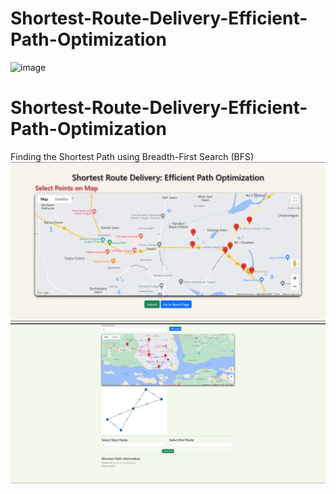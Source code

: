 # Shortest-Route-Delivery-Efficient-Path-Optimization
![image](https://github.com/IrfanAnsarii/Shortest-Route-Delivery-Efficient-Path-Optimization/assets/144056519/328c7a4d-9d49-4b6e-abc2-6f3d3da2c6e5)
# Shortest-Route-Delivery-Efficient-Path-Optimization
Finding the Shortest Path using Breadth-First Search (BFS)
<img src='static/pointers.png'>
<img src='static/result.png'>
